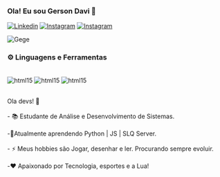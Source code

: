 ### Ola! Eu sou Gerson Davi 👋

[![Linkedin](https://img.shields.io/badge/LinkedIn-0077B5?style=for-the-badge&logo=linkedin&logoColor=white)](https://www.linkedin.com/in/gerson-davi-221253207/)
[![Instagram](https://img.shields.io/badge/Instagram-E4405F?style=for-the-badge&logo=instagram&logoColor=white)](https://www.instagram.com/gersondavi81194/)
[![Instagram](https://img.shields.io/badge/Discord-7289DA?style=for-the-badge&logo=discord&logoColor=white)]()


![Gege](https://github-readme-stats.vercel.app/api/top-langs/?username=Gegeof&layout=compact)

### ⚙️ Linguagens e Ferramentas

<div style="display"> <br/>
<img align="center" alt="html15" src= "https://img.shields.io/badge/HTML5-E34F26?style=for-the-badge&logo=html5&logoColor=white" />
<img align="center" alt="html15" src= "https://img.shields.io/badge/CSS3-1572B6?style=for-the-badge&logo=css3&logoColor=white" />
<img align="center" alt="html15" src= "https://img.shields.io/badge/JavaScript-323330?style=for-the-badge&logo=javascript&logoColor=F7DF1E" />
</div>

<br>

<p align="left">Ola devs! 👋<br><br>- 📚 Estudante de Análise e Desenvolvimento de Sistemas.<br><br>-🌱Atualmente aprendendo Python | JS | SLQ Server.<br><br>- ⚡ Meus hobbies são Jogar, desenhar e ler. Procurando sempre evoluir. <br><br>-❤️ Apaixonado por Tecnologia, esportes e a Lua!</p>
